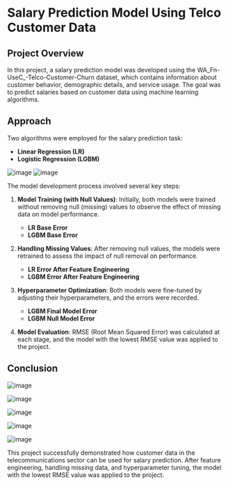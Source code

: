 # Salary Prediction Model Using Telco Customer Data

## Project Overview

In this project, a salary prediction model was developed using the WA_Fn-UseC_-Telco-Customer-Churn dataset, which contains information about customer behavior, demographic details, and service usage. The goal was to predict salaries based on customer data using machine learning algorithms.

## Approach

Two algorithms were employed for the salary prediction task:
- **Linear Regression (LR)**
- **Logistic Regression (LGBM)**

  
![image](https://github.com/user-attachments/assets/94b76899-8d27-4e9b-93e6-048f044ac49a)
![image](https://github.com/user-attachments/assets/70e73f07-c0b2-4a9a-a9e8-c884534d254d)

The model development process involved several key steps:

1. **Model Training (with Null Values)**: Initially, both models were trained without removing null (missing) values to observe the effect of missing data on model performance.
   - **LR Base Error**
   - **LGBM Base Error**

2. **Handling Missing Values**: After removing null values, the models were retrained to assess the impact of null removal on performance.
   - **LR Error After Feature Engineering**
   - **LGBM Error After Feature Engineering**

3. **Hyperparameter Optimization**: Both models were fine-tuned by adjusting their hyperparameters, and the errors were recorded.
   - **LGBM Final Model Error**
   - **LGBM Null Model Error**

4. **Model Evaluation**: RMSE (Root Mean Squared Error) was calculated at each stage, and the model with the lowest RMSE value was applied to the project.

## Conclusion

![image](https://github.com/user-attachments/assets/96e2ee5c-e5cd-4b26-8d5f-a00bab42f932)

![image](https://github.com/user-attachments/assets/384a95f6-caa9-46e7-b1f2-69b77e7901e9)

![image](https://github.com/user-attachments/assets/c72435db-2c33-4cc5-989d-fd1652da285d)

![image](https://github.com/user-attachments/assets/18b0ff04-e0a5-4054-8306-15df6c1a8ea5)

![image](https://github.com/user-attachments/assets/bf50bf65-b820-41af-9214-2a2da8dadb2c)

This project successfully demonstrated how customer data in the telecommunications sector can be used for salary prediction. After feature engineering, handling missing data, and hyperparameter tuning, the model with the lowest RMSE value was applied to the project.





